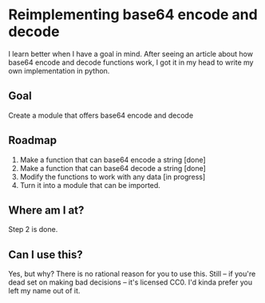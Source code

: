 # Reimplementing base64 encode and decode
I learn better when I have a goal in mind. After seeing an article about how base64 encode and decode functions work, I got it in my head to write my own implementation in python.

## Goal
Create a module that offers base64 encode and decode

## Roadmap
1. Make a function that can base64 encode a string [done]
2. Make a function that can base64 decode a string [done]
3. Modify the functions to work with any data [in progress]
4. Turn it into a module that can be imported.

## Where am I at?
Step 2 is done.

## Can I use this?
Yes, but why? There is no rational reason for you to use this. Still – if you're dead set on making bad decisions – it's licensed CC0. I'd kinda prefer you left my name out of it.